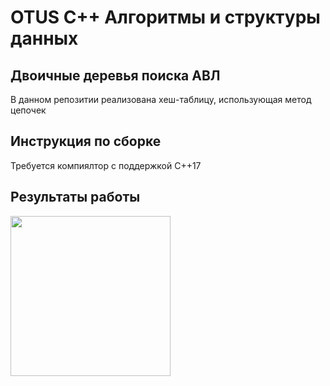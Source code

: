 # OTUS C++ Алгоритмы и структуры данных

## Двоичные деревья поиска АВЛ

В данном репозитии реализована хеш-таблицу, использующая метод цепочек

## Инструкция по сборке

Требуется компиялтор с поддержкой C++17

## Результаты работы
<p align="left">
  <img src="" style="width:256px; height:256px;">

</p>